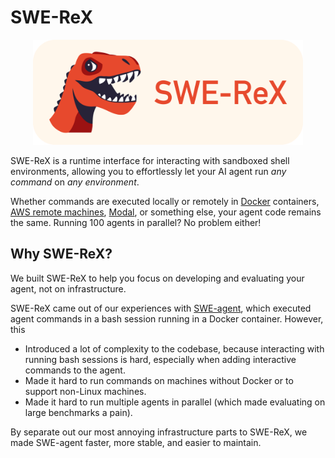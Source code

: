 # SWE-ReX

<div style="text-align:center">
    <img src="assets/swe-rex-logo.png" alt="SWE-ReX" style="height: 12em"/>
</div>

SWE-ReX is a runtime interface for interacting with sandboxed shell environments, allowing you to effortlessly let your AI agent run *any command* on *any environment*.

Whether commands are executed locally or remotely in [Docker](https://www.docker.com/) containers, [AWS remote machines](https://aws.amazon.com/fargate/), [Modal](https://modal.com/), or something else, your agent code remains the same.
Running 100 agents in parallel? No problem either!

## Why SWE-ReX?

We built SWE-ReX to help you focus on developing and evaluating your agent, not on infrastructure.

SWE-ReX came out of our experiences with [SWE-agent][], which executed agent commands in a bash session running in a Docker container. 
However, this

* Introduced a lot of complexity to the codebase, because interacting with running bash sessions is hard, especially when adding interactive commands to the agent.
* Made it hard to run commands on machines without Docker or to support non-Linux machines.
* Made it hard to run multiple agents in parallel (which made evaluating on large benchmarks a pain).

By separate out our most annoying infrastructure parts to SWE-ReX, we made SWE-agent faster, more stable, and easier to maintain.

[SWE-agent]: https://swe-agent.com